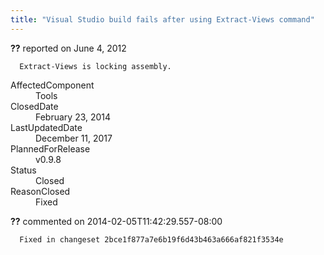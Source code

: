 ```yaml
---
title: "Visual Studio build fails after using Extract-Views command"
---
```

<div class="issue-report">
   <div class="issue-header"><b>??</b> reported on 
      <time datetime="2012-06-04T10:18:20.173-07:00">June 4, 2012</time>
   </div>
   <div class="issue-message" markdown="1">
      
      Extract-Views is locking assembly.
      
      
   </div>
   <div class="issue-footer">
      <dl>
         <dt>AffectedComponent</dt>
         <dd>Tools</dd>
         <dt>ClosedDate</dt>
         <dd>
            <time datetime="2014-02-23T19:19:57.787-08:00">February 23, 2014</time>
         </dd>
         <dt>LastUpdatedDate</dt>
         <dd>
            <time datetime="2017-12-11T02:15:56.247-08:00">December 11, 2017</time>
         </dd>
         <dt>PlannedForRelease</dt>
         <dd>v0.9.8</dd>
         <dt>Status</dt>
         <dd>Closed</dd>
         <dt>ReasonClosed</dt>
         <dd>Fixed</dd>
      </dl>
   </div>
</div>
<div id="comment-132726" class="issue-comment">
   <div class="issue-header"><b>??</b> commented on 2014-02-05T11:42:29.557-08:00
   </div>
   <div class="issue-message" markdown="1">
      
      Fixed in changeset 2bce1f877a7e6b19f6d43b463a666af821f3534e
      
      
   </div>
</div>